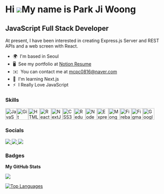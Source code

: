 Hi ![](https://user-images.githubusercontent.com/18350557/176309783-0785949b-9127-417c-8b55-ab5a4333674e.gif)My name is Park Ji Woong
=====================================================================================================================================

JavaScript Full Stack Developer
-------------------------------

At present, I have been interested in creating Express.js Server and REST APIs and a web screen with React.

* 🌍  I'm based in Seoul
* 🖥️  See my portfolio at [Notion Resume](http://bit.ly/ParkJiWoongResume)
* ✉️  You can contact me at [mcpc0816@naver.com](mailto:mcpc0816@naver.com)
* 🧠  I'm learning Next.js
* ⚡  I Really Love JavaScript

### Skills


<p align="left">
<a href="https://developer.mozilla.org/en-US/docs/Web/JavaScript" target="_blank" rel="noreferrer"><img src="https://raw.githubusercontent.com/danielcranney/readme-generator/main/public/icons/skills/javascript-colored.svg" width="36" height="36" alt="JavaScript" /></a><a href="https://git-scm.com/" target="_blank" rel="noreferrer"><img src="https://raw.githubusercontent.com/danielcranney/readme-generator/main/public/icons/skills/git-colored.svg" width="36" height="36" alt="Git" /></a><a href="https://developer.mozilla.org/en-US/docs/Glossary/HTML5" target="_blank" rel="noreferrer"><img src="https://raw.githubusercontent.com/danielcranney/readme-generator/main/public/icons/skills/html5-colored.svg" width="36" height="36" alt="HTML5" /></a><a href="https://reactjs.org/" target="_blank" rel="noreferrer"><img src="https://raw.githubusercontent.com/danielcranney/readme-generator/main/public/icons/skills/react-colored.svg" width="36" height="36" alt="React" /></a><a href="https://nextjs.org/docs" target="_blank" rel="noreferrer"><img src="https://raw.githubusercontent.com/danielcranney/readme-generator/main/public/icons/skills/nextjs-colored.svg" width="36" height="36" alt="NextJs" /></a><a href="https://www.w3.org/TR/CSS/#css" target="_blank" rel="noreferrer"><img src="https://raw.githubusercontent.com/danielcranney/readme-generator/main/public/icons/skills/css3-colored.svg" width="36" height="36" alt="CSS3" /></a><a href="https://redux.js.org/" target="_blank" rel="noreferrer"><img src="https://raw.githubusercontent.com/danielcranney/readme-generator/main/public/icons/skills/redux-colored.svg" width="36" height="36" alt="Redux" /></a><a href="https://nodejs.org/en/" target="_blank" rel="noreferrer"><img src="https://raw.githubusercontent.com/danielcranney/readme-generator/main/public/icons/skills/nodejs-colored.svg" width="36" height="36" alt="NodeJS" /></a><a href="https://expressjs.com/" target="_blank" rel="noreferrer"><img src="https://raw.githubusercontent.com/danielcranney/readme-generator/main/public/icons/skills/express-colored.svg" width="36" height="36" alt="Express" /></a><a href="https://www.mongodb.com/" target="_blank" rel="noreferrer"><img src="https://raw.githubusercontent.com/danielcranney/readme-generator/main/public/icons/skills/mongodb-colored.svg" width="36" height="36" alt="MongoDB" /></a><a href="https://firebase.google.com/" target="_blank" rel="noreferrer"><img src="https://raw.githubusercontent.com/danielcranney/readme-generator/main/public/icons/skills/firebase-colored.svg" width="36" height="36" alt="Firebase" /></a><a href="https://www.figma.com/" target="_blank" rel="noreferrer"><img src="https://raw.githubusercontent.com/danielcranney/readme-generator/main/public/icons/skills/figma-colored.svg" width="36" height="36" alt="Figma" /></a><a href="https://cloud.google.com/" target="_blank" rel="noreferrer"><img src="https://raw.githubusercontent.com/danielcranney/readme-generator/main/public/icons/skills/googlecloud-colored.svg" width="36" height="36" alt="Google Cloud" /></a>
</p>


### Socials

<p align="left"> 
  <a href="https://www.github.com/DANCIINGQUEEN" target="_blank" rel="noreferrer"> 
   <img src="https://img.shields.io/badge/GitHub-100000?style=for-the-badge&logo=Github&logoColor=white">
  </a> 
  
  <a href="http://www.instagram.com/parkjjiiwoong" target="_blank" rel="noreferrer"> 
   <img src="https://img.shields.io/badge/Instagram-E4405F?style=for-the-badge&logo=instagram&logoColor=white">
  </a> 
  
  <a href="https://www.linkedin.com/in/지웅-박-304005262" target="_blank" rel="noreferrer"> 
   <img src="https://img.shields.io/badge/LinkedIn-0077B5?style=for-the-badge&logo=linkedin&logoColor=white">
  </a>
</p>

### Badges

<b>My GitHub Stats</b>


<a href="http://www.github.com/DANCIINGQUEEN"><img src="https://github-readme-streak-stats.herokuapp.com/?user=DANCIINGQUEEN&stroke=ffffff&background=000000&ring=0891b2&fire=0891b2&currStreakNum=ffffff&currStreakLabel=0891b2&sideNums=ffffff&sideLabels=ffffff&dates=ffffff&hide_border=true" /></a>

<a href="https://github.com/DANCIINGQUEEN" align="left"><img src="https://github-readme-stats.vercel.app/api/top-langs/?username=DANCIINGQUEEN&langs_count=10&title_color=0891b2&text_color=ffffff&icon_color=0891b2&bg_color=000000&hide_border=true&locale=en&custom_title=Top%20%Languages" alt="Top Languages" /></a>
